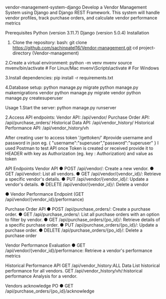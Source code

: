 vendor-management-system-django
Develop a Vendor Management System using Django and Django REST Framework. This system will handle vendor profiles, track purchase orders, and calculate vendor performance metrics

Prerequisites
Python (version 3.11.7)
Django (version 5.0.4)
Installation
1. Clone the repository:
bash:
git clone https://github.com/sachinpatel16/Vendor-management.git
cd project-directory (Vendor-management)

2.Create a virtual environment:
python -m venv mvenv
source mvenv/bin/activate # For Linux/Mac
mvenv\Scripts\activate # For Windows

3.Install dependencies:
pip install -r requirements.txt

4.Database setup:
python manage.py migrate
python manage.py makemigrations vendor
python manage.py migrate vendor
python manage.py createsuperuser

Usage
1.Start the server:
python manage.py runserver

2.Access API endpoints:
Vendor API: /api/vendor/
Purchase Order API: /api/purchase_orders/
Historical Data API: /api/vendor_history/
Historical Performance API: /api/vendor_history/vh

After creating user to access token
'/gettoken/' #provide username and password in json eg. { "username":"superuser","password":"superuser" }
I used Postman to test API
once Token is created or received provide it to HEADER
with key as Authorization (eg. key : Authorization) and value as token

API Endpoints
Vendor API
● POST /api/vendor/: Create a new vendor.
● GET /api/vendor/: List all vendors.
● GET /api/vendor/{vendor_id}/: Retrieve a specific vendor's details.
● PUT /api/vendor/{vendor_id}/: Update a vendor's details.
● DELETE /api/vendor/{vendor_id}/: Delete a vendor

● Vendor Performance Endpoint (GET /api/vendor/{vendor_id}/performance)

Purchase Order API
● POST /api/purchase_orders/: Create a purchase order.
● GET /api/purchase_orders/: List all purchase orders with an option to filter by vendor.
● GET /api/purchase_orders/{po_id}/: Retrieve details of a specific purchase order.
● PUT /api/purchase_orders/{po_id}/: Update a purchase order.
● DELETE /api/purchase_orders/{po_id}/: Delete a purchase order

Vendor Performance Evaluation
● GET /api/vendor/{vendor_id}/performance: Retrieve a vendor's performance metrics

Historical Performance API
GET /api/vendor_history:ALL Data List historical performance for all vendors.
GET /api/vendor_history/vh/:historical performance Analysis for a vendor.

Vendors acknowledge PO
● GET /api/purchase_orders/{po_id}/acknowledge 
